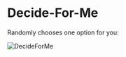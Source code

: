 # Decide-For-Me
Randomly chooses one option for you:

![DecideForMe](https://user-images.githubusercontent.com/8429541/152283458-8c307437-b4c7-42dc-86a5-df88f8cf904a.gif)
